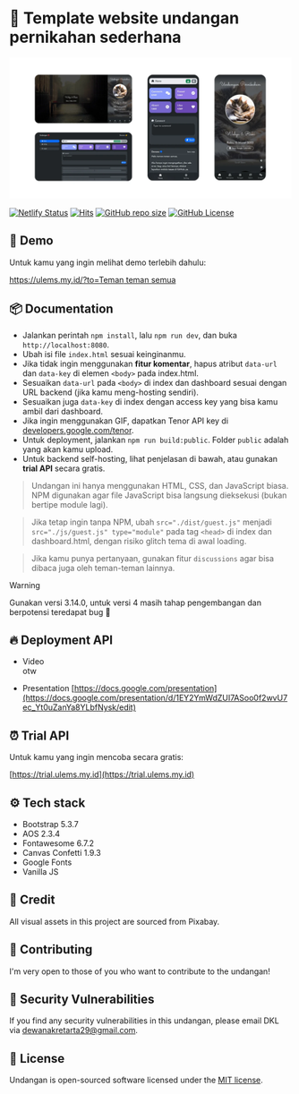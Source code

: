 # 💌 Template website undangan pernikahan sederhana

![Thumbnail](/assets/images/banner.webp)

[![Netlify Status](https://api.netlify.com/api/v1/badges/cef32dbf-f26f-4865-84a9-b85a439c9994/deploy-status)](https://app.netlify.com/sites/ulems/deploys)
[![Hits](https://dikit.my.id/0b3y8q)](https://cie.my.id)
[![GitHub repo size](https://img.shields.io/github/repo-size/dewanakl/undangan?color=brightgreen)](https://shields.io)
[![GitHub License](https://img.shields.io/github/license/dewanakl/undangan?color=brightgreen)](https://shields.io)

## 🚀 Demo
Untuk kamu yang ingin melihat demo terlebih dahulu:

[https://ulems.my.id/?to=Teman teman semua](https://ulems.my.id/?to=Teman%20teman%20semua)

## 📦 Documentation

* Jalankan perintah `npm install`, lalu `npm run dev`, dan buka `http://localhost:8080`.
* Ubah isi file `index.html` sesuai keinginanmu.
* Jika tidak ingin menggunakan **fitur komentar**, hapus atribut `data-url` dan `data-key` di elemen `<body>` pada index.html.
* Sesuaikan `data-url` pada `<body>` di index dan dashboard sesuai dengan URL backend (jika kamu meng-hosting sendiri).
* Sesuaikan juga `data-key` di index dengan access key yang bisa kamu ambil dari dashboard.
* Jika ingin menggunakan GIF, dapatkan Tenor API key di [developers.google.com/tenor](https://developers.google.com/tenor/guides/quickstart).
* Untuk deployment, jalankan `npm run build:public`. Folder `public` adalah yang akan kamu upload.
* Untuk backend self-hosting, lihat penjelasan di bawah, atau gunakan **trial API** secara gratis.

> Undangan ini hanya menggunakan HTML, CSS, dan JavaScript biasa. NPM digunakan agar file JavaScript bisa langsung dieksekusi (bukan bertipe module lagi).

> Jika tetap ingin tanpa NPM, ubah `src="./dist/guest.js"` menjadi `src="./js/guest.js" type="module"` pada tag `<head>` di index dan dashboard.html, dengan risiko glitch tema di awal loading.

> Jika kamu punya pertanyaan, gunakan fitur `discussions` agar bisa dibaca juga oleh teman-teman lainnya.

> [!WARNING]  
> Gunakan versi 3.14.0, untuk versi 4 masih tahap pengembangan dan berpotensi teredapat bug 🐛

## 🔥 Deployment API

- Video\
    otw

- Presentation
    [https://docs.google.com/presentation](https://docs.google.com/presentation/d/1EY2YmWdZUI7ASoo0f2wvU7ec_Yt0uZanYa8YLbfNysk/edit)

## ⏰ Trial API
Untuk kamu yang ingin mencoba secara gratis:

[https://trial.ulems.my.id](https://trial.ulems.my.id)

## ⚙️ Tech stack

- Bootstrap 5.3.7
- AOS 2.3.4
- Fontawesome 6.7.2
- Canvas Confetti 1.9.3
- Google Fonts
- Vanilla JS

## 🎨 Credit
All visual assets in this project are sourced from Pixabay.

## 🤝 Contributing

I'm very open to those of you who want to contribute to the undangan!

## 🐞 Security Vulnerabilities

If you find any security vulnerabilities in this undangan, please email DKL via [dewanakretarta29@gmail.com](mailto:dewanakretarta29@gmail.com).

## 📜 License

Undangan is open-sourced software licensed under the [MIT license](https://opensource.org/licenses/MIT).

